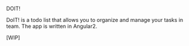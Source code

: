 DOIT!

DoIT! is a todo list that allows you to organize and manage your tasks in team. The app is written in Angular2.

[WIP]